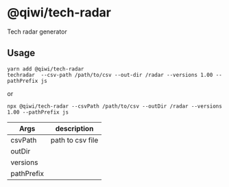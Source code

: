 # @qiwi/tech-radar

Tech radar generator

## Usage

```
yarn add @qiwi/tech-radar
techradar  --csv-path /path/to/csv --out-dir /radar --versions 1.00 --pathPrefix js
```
or
```
npx @qiwi/tech-radar --csvPath /path/to/csv --outDir /radar --versions 1.00 --pathPrefix js
```

| Args | description |
|---|---
| csvPath | path to csv file
| outDir |
| versions |
| pathPrefix |

